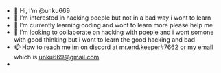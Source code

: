 - 👋 Hi, I’m @unku669
- 👀 I’m interested in hacking poeple but not in a bad way i wont to learn 
- 🌱 I’m currently learning coding and wont to learn more please help me 
- 💞️ I’m looking to collaborate on hacking with poeple and i wont somone with good thinking but i wont to learn the good hacking and bad
- 📫 How to reach me im on discord at mr.end.keeper#7662 or my email which is unku669@gmail.com
-

<!---
unku669/unku669 is a ✨ special ✨ repository because its `README.md` (this file) appears on your GitHub profile.
You can click the Preview link to take a look at your changes.
--->
